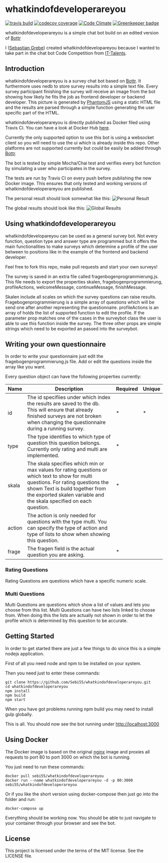 # whatkindofdeveloperareyou

[![travis build](https://img.shields.io/travis/Sebi55/chartit.svg)](https://travis-ci.org/Sebi55/whatkindofdeveloperareyou)
[![codecov coverage](https://img.shields.io/codecov/c/github/Sebi55/whatkindofdeveloperareyou.svg)](https://codecov.io/gh/Sebi55/whatkindofdeveloperareyou)
[![Code Climate](https://codeclimate.com/github/Sebi55/whatkindofdeveloperareyou/badges/gpa.svg)](https://codeclimate.com/github/Sebi55/whatkindofdeveloperareyou)
[![Greenkeeper badge](https://badges.greenkeeper.io/Sebi55/whatkindofdeveloperareyou.svg)](https://greenkeeper.io/)

whatkindofdeveloperareyou is a simple chat bot build on an edited version of [Bottr](https://github.com/Bottr-js/Bottr)

I ([Sebastian Grebe](https://github.com/Sebi55)) created whatkindofdevelopareyou because I wanted to take part in the chat bot Code Competition from [IT-Talents](https://www.it-talents.de/foerderung/code-competition/code-competition-06-2017).

## Introduction

whatkindofdeveloperareyou is a survey chat bot based on [Bottr](https://github.com/Bottr-js/Bottr). It furthermore uses nedb to store survey results into a simple text file. Every survey participant finishing the survey will receive an image from the bot showing how likely he fits the job as frontend developer or backend developer. This picture is generated by [PhantomJS](https://github.com/ariya/phantomjs) using a static HTML file and the results are parsed through a simple function generating the user specific part of the HTML.

whatkindofdeveloperareyou is directly published as Docker filed using Travis CI. You can have a look at Docker Hub [here](https://hub.docker.com/r/sebi55/whatkindofdeveloperareyou/).

Currently the only supported option to use this bot is using a websocket client so you will need to use the ui which is already inside this repo.
Other platforms are not supported currently but could be easily be added through [Bottr](https://github.com/Bottr-js/Bottr).

The bot is tested by simple Mocha/Chai test and verifies every bot function by simulating a user who participates in the survey.

The tests are run by Travis CI on every push before publishing the new Docker image. This ensures that only tested and working versions of whatkindofdeveloperareyou are published.

The personal result should look somewhat like this:
![Personal Result](https://sebastian-grebe.com/wp-content/uploads/2017/06/result.png)

The global results should look like this:
![Global Results](https://sebastian-grebe.com/wp-content/uploads/2017/06/globalresults.png)

## Using whatkindofdeveloperareyou

whatkindofdevelopareyou can be used as a general survey bot. Not every function, question type and answer type are programmed but it offers the main functionalities to make surveys which determine a profile of the user between to positions like in the example of the frontend and backend developer.

Feel free to fork this repo, make pull requests and start your own surveys!

The survey is saved in an extra file called fragenbogenprogrammierung.js. This file needs to export the properties skalen, fragebogenprogrammierung, profileActions, welcomeMessage, continueMessage, finishMessage.

Skalen include all scales on which the survey questions can raise results.
Fragebogenprogrammierung is a simple array of questions which will be send one after another representing the questionnaire.
profileActions is an array of holds the list of supported function to edit the profile. If the parameter prop matches one of the cases in the surveybot class the user is able to use this function inside the survey.
The three other props are simple strings which need to be exported an passed into the surveybot.

## Writing your own questionnaire

In order to write your questionnaire just edit the fragebogenprogrammierung.js file.
Add or edit the questions inside the array like you want.

Every question object can have the following properties currently:

| Name | Description | Required | Unique |
|--------|-----------------------------------------------------------------------------------------------------------------------------------------------------------------------------------------------------------------------------------------------|----------|--------|
| id | The id specifiies under which index the results are saved to the db. This will ensure that already finished surveys are not broken when changing the questionnaire during a running survey. | * | * |
| type | The type identifies to which type of question this question belongs. Currently only rating and multi are implemented. | * |  |
| skala | The skala specifies which min or max values for rating questions or which text to show for multi questions. For rating questions the shown Text is build together from the exported skalen variable and the skala specified on each question. | * |  |
| action | The action is only needed for questions with the type multi. You can specify the type of action and type of lists to show when showing this question. |  |  |
| frage | The fragen field is the actual question you are asking. | * |  |

### Rating Questions 

Rating Questions are questions which have a specific numeric scale.

### Multi Questions

Multi Questions are questions which show a list of values and lets you choose from this list.
Multi Questions can have two lists linked to choose from. When doing this the lists are actually not shown
in order to let the profile which is determined by this question to be accurate.

## Getting Started

In order to get started there are just a few things to do since this is a simple nodejs application.

First of all you need node and npm to be installed on your system.

Then you need just to enter these commands:

    git clone https://github.com/Sebi55/whatkindofdeveloperareyou.git
    cd whatkindofdeveloperareyou
    npm install
    npm build
    npm start

When you have got problems running npm build you may need to install gulp globally.

This is all. You should now see the bot running under [http://localhost:3000](http://localhost:3000)

## Using Docker

The Docker image is based on the original [nginx](https://hub.docker.com/_/nginx/) image and proxies all requests to port 80 to port 3000 on which the bot is running.

You just need to run these commands:

    docker pull sebi55/whatkindofdeveloperareyou
    docker run --name whatkindofdeveloperareyou -d -p 80:3000 sebi55/whatkindofdeveloperareyou

Or if you like the short version using docker-compose then just go into the folder and run:

    docker-compose up

Everything should be working now.
You should be able to just navigate to your container through your browser and see the bot.

## License

This project is licensed under the terms of the MIT license. See the LICENSE file.


